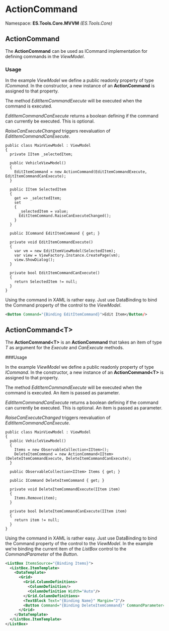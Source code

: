 # ActionCommand
Namespace: **ES.Tools.Core.MVVM** *(ES.Tools.Core)*

## ActionCommand

The **ActionCommand** can be used as ICommand implementation for defining commands in the *ViewModel*.

### Usage

In the example *ViewModel* we define a public readonly property of type *ICommand*. In the constructor, a new instance of an **ActionCommand** is assigned to that property.

The method *EditItemCommandExecute* will be executed when the command is executed.

*EditItemCommandCanExecute* returns a boolean defining if the command can currently be executed. This is optional. 

*RaiseCanExecuteChanged* triggers reevaluation of *EditItemCommandCanExecute*. 

```CSharp
public class MainViewModel : ViewModel
{
  private IItem _selectedItem;

  public VehicleViewModel()
  {
    EditItemCommand = new ActionCommand(EditItemCommandExecute, EditItemCommandCanExecute);
  }

  public IItem SelectedItem
  {
    get => _selectedItem;
    set
    {
      _selectedItem = value;
      EditItemCommand.RaiseCanExecuteChanged();
    }
  }

  public ICommand EditItemCommand { get; }

  private void EditItemCommandExecute()
  {
    var vm = new EditItemViewModel(SelectedItem);
    var view = ViewFactory.Instance.CreatePage(vm);
    view.ShowDialog();
  }

  private bool EditItemCommandCanExecute()
  {
    return SelectedItem != null;
  }
}
```

Using the command in XAML is rather easy. Just use DataBinding to bind the Command property of the control to the *ViewModel*.

``` XML
<Button Command="{Binding EditItemCommand}">Edit Item</Button/>
```

## ActionCommand&lt;T&gt;

The **ActionCommand&lt;T&gt;** is an **ActionCommand** that takes an item of type *T* as argument for the *Execute* and *CanExecute* methods.

###Usage

In the example *ViewModel* we define a public readonly property of type *ICommand*. In the constructor, a new instance of an **ActionCommand&lt;T&gt;** is assigned to that property.

The method *EditItemCommandExecute* will be executed when the command is executed. An item is passed as parameter.

*EditItemCommandCanExecute* returns a boolean defining if the command can currently be executed. This is optional. An item is passed as parameter.

*RaiseCanExecuteChanged* triggers reevaluation of *EditItemCommandCanExecute*. 

```CSharp
public class MainViewModel : ViewModel
{
  public VehicleViewModel()
  {
    Items = new ObservableCollection<IItem>();
    DeleteItemCommand = new ActionCommand<IItem>(DeleteItemCommandExecute, DeleteItemCommandCanExecute);
  }

  public ObservableCollection<IItem> Items { get; }

  public ICommand DeleteItemCommand { get; }

  private void DeleteItemCommandExecute(IItem item)
  {
    Items.Remove(item);
  }

  private bool DeleteItemCommandCanExecute(IItem item)
  {
    return item != null;
  }
}
```

Using the command in XAML is rather easy. Just use DataBinding to bind the Command property of the control to the *ViewModel*. In the example we're binding the current item of the *ListBox* control to the *CommandParameter* of the *Button*.

``` XML
<ListBox ItemsSource="{Binding Items}">
  <ListBox.ItemTemplate>
    <DataTemplate>
      <Grid>
        <Grid.ColumnDefinitions>
          <ColumnDefinition/>
          <ColumnDefinition Width="Auto"/>
        </Grid.ColumnDefinitions>
        <TextBlock Text="{Binding Name}" Margin="2"/>
        <Button Command="{Binding DeleteItemCommand}" CommandParameter="{Binding}" Padding="3,1">Remove</Button>
      </Grid>
    </DataTemplate>
  </ListBox.ItemTemplate>
</ListBox>
```